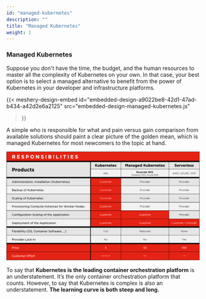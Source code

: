```yaml
---
id: "managed-kubernetes"
description: ""
title: "Managed Kubernetes"
weight: 1
---
```


### Managed Kubernetes

Suppose you don't have the time, the budget, and the human resources to master all the complexity of Kubernetes on your own. In that case, your best option is to select a managed alternative to benefit from the power of Kubernetes in your developer and infrastructure platforms.

{{< meshery-design-embed
  id="embedded-design-a9022be8-42d1-47ad-b434-a42d2e6a2125"
  src="embedded-design-managed-kubernetes.js"
>}}

A simple who is responsible for what and pain versus gain comparison from available solutions should paint a clear picture of the golden mean, which is managed Kubernetes for most newcomers to the topic at hand.

![image](manages-kubernetes2.png)

To say that **Kubernetes is the leading container orchestration platform** is an understatement. It’s the only container orchestration platform that counts. However, to say that Kubernetes is complex is also an understatement. **The learning curve is both steep and long.**